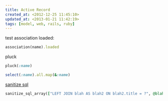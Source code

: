 ```yaml
---
title: Active Record
created_at: <2012-12-25 11:45:10>
updated_at: <2013-01-21 11:42:19>
tags: [model, web, rails, ruby]
---
```


test association loaded:

```ruby
association(name).loaded
```

pluck

```ruby
pluck(:name)

select(:name).all.map(&:name)
```

[sanitize sql](http://stackoverflow.com/a/1723844/667158)

```ruby
sanitize_sql_array(["LEFT JOIN blah AS blah2 ON blah2.title = ?", @blah.title])
```


